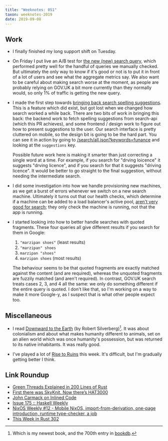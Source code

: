```yaml
---
title: "Weeknotes: 051"
taxon: weeknotes-2019
date: 2019-09-08
---
```


## Work

- I finally finished my long support shift on Tuesday.

- On Friday I put live an A/B test for [the new (new) search query][],
  which performed pretty well for the handful of queries we manually
  checked.  But ultimately the only way to know if it's good or not is
  to put it in front of a lot of users and see what the aggregate
  metrics say.  We also want to be careful about making search worse
  at the moment, as people are probably relying on GOV.UK a bit more
  currently than they normally would, so only 1% of traffic is getting
  the new query.

- I made the first step towards [bringing back search spelling
  suggestions][].  This is a feature which did exist, but got lost
  when we changed how search worked a while back.  There are two bits
  of work in bringing this back: the backend work to fetch spelling
  suggestions from search-api (which this PR achieves), and some
  frontend / design work to figure out how to present suggestions to
  the user.  Our search interface is pretty cluttered on mobile, so
  the design bit is going to be the hard part.  You can see it in
  action by going to [/search/all.json?keywords=funance][] and looking
  at the `suggestions` key.

  Possible future work here is making it smarter than just correcting
  a single word at a time.  For example, if you search for "drving
  loicence" it suggests "drving licence", and if you search for that
  it suggests "driving licence".  It would be better to go straight to
  the final suggestion, without needing the intermediate search.

- I did some investigation into how we handle provisioning new
  machines, as we get a burst of errors whenever we switch on a new
  search machine.  Ultimately it turns out that our health checks,
  which determine if a machine can be added to a load balancer's
  active pool, [aren't very good for search][]; they only check the
  machine is running, not that the app is running.

- I started looking into how to better handle searches with quoted
  fragments.  These four queries all give different results if you
  search for them in Google:

  1. `"marzipan shoes"` (least results)
  2. `"marzipan" shoes`
  3. `marzipan "shoes"`
  4. `marzipan shoes` (most results)

  The behaviour seems to be that quoted fragments are exactly matched
  against the content (and are required), whereas the unquoted
  fragments are fuzzily matched (and aren't required).  In contrast,
  GOV.UK search treats cases 2, 3, and 4 all the same: we only do
  something different if the entire query is quoted.  I don't like
  that, so I'm working on a way to make it more Google-y, as I suspect
  that is what other people expect too.

[the new (new) search query]: https://github.com/alphagov/search-api/pull/1669
[bringing back search spelling suggestions]: https://github.com/alphagov/finder-frontend/pull/1481
[/search/all.json?keywords=funance]: https://www.gov.uk/search/all.json?keywords=funance
[aren't very good for search]: https://github.com/alphagov/govuk-aws/pull/1096

## Miscellaneous

- I read [Downward to the Earth][] (by Robert Silverberg)[^700].  It
  was about colonialism and about what makes humanity different to
  animals, set on an alien world which was once humanity's possession,
  but was returned to its native inhabitants.  It was really good.

- I've played a lot of [Rise to Ruins][] this week.  It's difficult,
  but I'm gradually getting better I think.

[^700]: Which is my newest book, and the 700th entry in [bookdb][].

[Downward to the Earth]: https://en.wikipedia.org/wiki/Downward_to_the_Earth
[bookdb]: https://www.barrucadu.co.uk/bookdb/
[Rise to Ruins]: https://risetoruins.com/

## Link Roundup

- [Green Threads Explained in 200 Lines of Rust](https://cfsamson.gitbook.io/green-threads-explained-in-200-lines-of-rust/)
- [First there was SkyKnit. Now there’s HAT3000](https://aiweirdness.com/post/187489831262/first-there-was-skyknit-now-theres-hat3000)
- [John Carmack on Inlined Code](http://number-none.com/blow/john_carmack_on_inlined_code.html)
- [Issue 175 :: Haskell Weekly](https://haskellweekly.news/issues/175.html)
- [NixOS Weekly #12 - Mobile NixOS, import-from-derivation, one-page introduction, runtime type-checker, a job](https://weekly.nixos.org/2019/12-mobile-nixos-import-from-derivation-one-page-introduction-runtime-type-checker-a-job.html)
- [This Week in Rust 302](https://this-week-in-rust.org/blog/2019/09/03/this-week-in-rust-302/)
